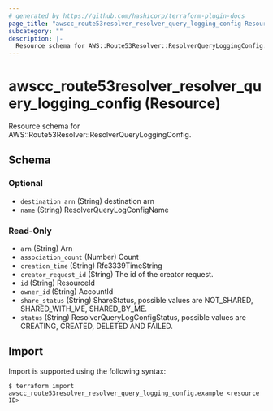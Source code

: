 ```yaml
---
# generated by https://github.com/hashicorp/terraform-plugin-docs
page_title: "awscc_route53resolver_resolver_query_logging_config Resource - terraform-provider-awscc"
subcategory: ""
description: |-
  Resource schema for AWS::Route53Resolver::ResolverQueryLoggingConfig.
---
```


# awscc_route53resolver_resolver_query_logging_config (Resource)

Resource schema for AWS::Route53Resolver::ResolverQueryLoggingConfig.



<!-- schema generated by tfplugindocs -->
## Schema

### Optional

- `destination_arn` (String) destination arn
- `name` (String) ResolverQueryLogConfigName

### Read-Only

- `arn` (String) Arn
- `association_count` (Number) Count
- `creation_time` (String) Rfc3339TimeString
- `creator_request_id` (String) The id of the creator request.
- `id` (String) ResourceId
- `owner_id` (String) AccountId
- `share_status` (String) ShareStatus, possible values are NOT_SHARED, SHARED_WITH_ME, SHARED_BY_ME.
- `status` (String) ResolverQueryLogConfigStatus, possible values are CREATING, CREATED, DELETED AND FAILED.

## Import

Import is supported using the following syntax:

```shell
$ terraform import awscc_route53resolver_resolver_query_logging_config.example <resource ID>
```

